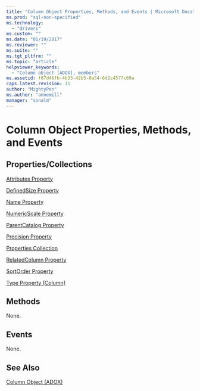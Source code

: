 ```yaml
---
title: "Column Object Properties, Methods, and Events | Microsoft Docs"
ms.prod: "sql-non-specified"
ms.technology:
  - "drivers"
ms.custom: ""
ms.date: "01/19/2017"
ms.reviewer: ""
ms.suite: ""
ms.tgt_pltfrm: ""
ms.topic: "article"
helpviewer_keywords: 
  - "Column object [ADOX], members"
ms.assetid: f87d46fb-4b33-42b5-8a54-6d2c4577c69a
caps.latest.revision: 11
author: "MightyPen"
ms.author: "annemill"
manager: "sonalm"
---
```

# Column Object Properties, Methods, and Events
## Properties/Collections  
 [Attributes Property](../../../ado/reference/adox-api/attributes-property-adox.md)  
  
 [DefinedSize Property](../../../ado/reference/adox-api/definedsize-property-adox.md)  
  
 [Name Property](../../../ado/reference/adox-api/name-property-adox.md)  
  
 [NumericScale Property](../../../ado/reference/adox-api/numericscale-property-adox.md)  
  
 [ParentCatalog Property](../../../ado/reference/adox-api/parentcatalog-property-adox.md)  
  
 [Precision Property](../../../ado/reference/adox-api/precision-property-adox.md)  
  
 [Properties Collection](../../../ado/reference/ado-api/properties-collection-ado.md)  
  
 [RelatedColumn Property](../../../ado/reference/adox-api/relatedcolumn-property-adox.md)  
  
 [SortOrder Property](../../../ado/reference/adox-api/sortorder-property-adox.md)  
  
 [Type Property (Column)](../../../ado/reference/adox-api/type-property-column-adox.md)  
  
## Methods  
 None.  
  
## Events  
 None.  
  
## See Also  
 [Column Object (ADOX)](../../../ado/reference/adox-api/column-object-adox.md)